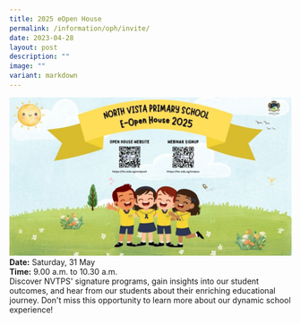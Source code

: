 ```yaml
---
title: 2025 eOpen House
permalink: /information/oph/invite/
date: 2023-04-28
layout: post
description: ""
image: ""
variant: markdown
---
```

![](/images/OH/OpenHouse2025_promo.jpg)
**Date:** Saturday, 31 May <br>
**Time:** 9.00 a.m. to 10.30 a.m. <br>
Discover NVTPS' signature programs, gain insights into our student outcomes, and hear from our students about their enriching educational journey. Don't miss this opportunity to learn more about our dynamic school experience!